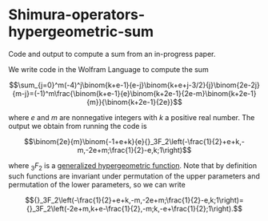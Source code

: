 # Shimura-operators-hypergeometric-sum
Code and output to compute a sum from an in-progress paper.

We write code in the Wolfram Language to compute the sum

$$\sum_{j=0}^m(-4)^j\binom{k+e-1}{e-j}\binom{k+e+j-3/2}{j}\binom{2e-2j}{m-j}=(-1)^m\frac{\binom{k+e-1}{e}\binom{k+2e-1}{2e-m}\binom{k+2e-1}{m}}{\binom{k+2e-1}{2e}}$$

where $e$ and $m$ are nonnegative integers with $k$ a positive real number. The output we obtain from running the code is

$$\binom{2e}{m}\binom{-1+e+k}{e}{}_3F_2\left(-\frac{1}{2}+e+k,-m,-2e+m;\frac{1}{2}-e,k;1\right)$$

where ${}_3F_2$ is a [generalized hypergeometric function](https://en.wikipedia.org/wiki/Generalized_hypergeometric_function). Note that by definition such functions are invariant under permutation of the upper parameters and permutation of the lower parameters, so we can write

$${}_3F_2\left(-\frac{1}{2}+e+k,-m,-2e+m;\frac{1}{2}-e,k;1\right)={}_3F_2\left(-2e+m,k+e-\frac{1}{2},-m;k,-e+\frac{1}{2};1\right).$$
